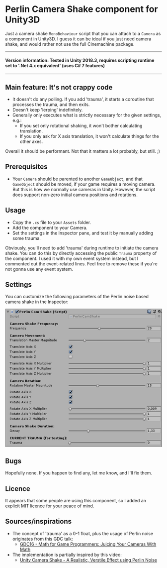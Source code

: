 # Perlin Camera Shake component for Unity3D

Just a camera shake `MonoBehaviour` script that you can attach to a `Camera` as a component in Unity3D. I guess it can be ideal if you just need camera shake, and would rather not use the full Cinemachine package.

----
#### Version information: Tested in Unity 2018.3, requires scripting runtime set to '.Net 4.x equivalent' (uses C# 7 features)
----

## Main feature: It's not crappy code
- It doesn't do any polling. If you add 'trauma', it starts a coroutine that processes the trauma, and then exits.
- Doesn't keep 'lerping' indefinitely.
- Generally only executes what is strictly necessary for the given settings, e.g.:
  - If  you set only rotational shaking, it won't bother calculating translation.
  - If you only ask for X axis translation, it won't calculate things for the other axes.
  
Overall it should be performant. Not that it matters a lot probably, but still. ;)

## Prerequisites

- Your `Camera` should be parented to another `GameObject`, and that `GameObject` should be moved, if your game requires a moving camera. But this is how we normally use cameras in Unity. However, the script does support non-zero initial camera positions and rotations.

## Usage
- Copy the `.cs` file to your `Assets` folder.
- Add the component to your Camera.
- Set the settings in the Inspector pane, and test it by manually adding some trauma.

Obviously, you'll need to add 'trauma' during runtime to initiate the camera shake. You can do this by directly accessing the public `Trauma` property of the component. I used it with my own event system instead, but I commented out the event-related lines. Feel free to remove these if you're not gonna use any event system.

## Settings

You can customize the following parameters of the Perlin noise based camera shake in the Inspector:

![Editor customization options of the Perlin Camera Shake component](PerlinCameraShake_editor.png)

## Bugs

Hopefully none. If you happen to find any, let me know, and I'll fix them.

## Licence

It appears that some people are using this component, so I added an explicit MIT licence for your peace of mind.

## Sources/inspirations

- The concept of 'trauma' as a 0-1 float, plus the usage of Perlin noise originates from this GDC talk:
  - [GDC16 - Math for Game Programmers: Juicing Your Cameras With Math](https://www.youtube.com/watch?v=tu-Qe66AvtY)
- The implementation is partially inspired by this video:
  - [Unity Camera Shake - A Realistic, Verstile Effect using Perlin Noise](https://www.youtube.com/watch?v=s3FS7AkiEnE)
